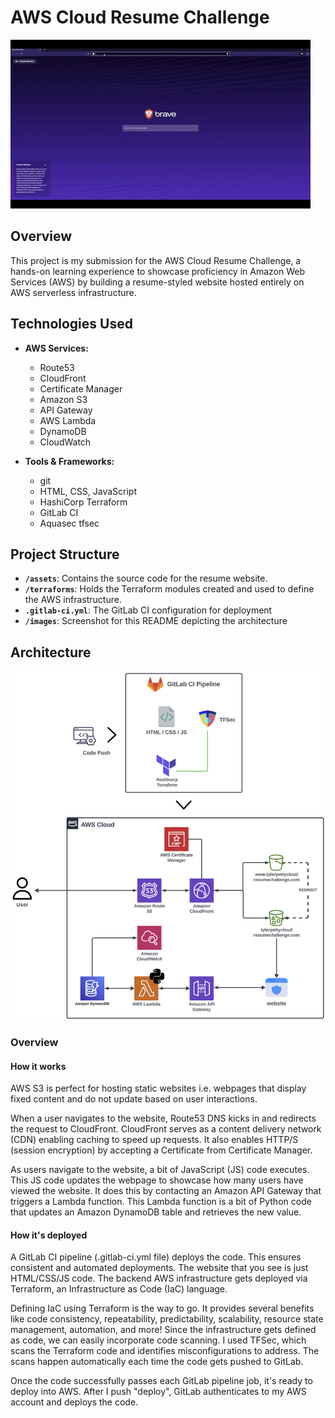# AWS Cloud Resume Challenge

![crc_gif](images/crc_gif.gif)

## Overview

This project is my submission for the AWS Cloud Resume Challenge, a hands-on learning experience to showcase proficiency in Amazon Web Services (AWS) by building a resume-styled website hosted entirely on AWS serverless infrastructure.

## Technologies Used

- **AWS Services:**
  - Route53
  - CloudFront
  - Certificate Manager
  - Amazon S3
  - API Gateway
  - AWS Lambda
  - DynamoDB
  - CloudWatch

- **Tools & Frameworks:**
  - git
  - HTML, CSS, JavaScript
  - HashiCorp Terraform
  - GitLab CI
  - Aquasec tfsec 

## Project Structure

- **`/assets`**: Contains the source code for the resume website.
- **`/terraforms`**: Holds the Terraform modules created and used to define the AWS infrastructure.
- **`.gitlab-ci.yml`**: The GitLab CI configuration for deployment
- **`/images`**: Screenshot for this README depicting the architecture

## Architecture 

![Architecture Diagram](images/crc_architecture.png)

### Overview

#### How it works
AWS S3 is perfect for hosting static websites i.e. webpages that display fixed content and do not update based on user interactions. 

When a user navigates to the website, Route53 DNS kicks in and redirects the request to CloudFront. CloudFront serves as a content delivery network (CDN) enabling caching to speed up requests. It also enables HTTP/S (session encryption) by accepting a Certificate from Certificate Manager. 

As users navigate to the website, a bit of JavaScript (JS) code executes. This JS code updates the webpage to showcase how many users have viewed the website. It does this by contacting an Amazon API Gateway that triggers a Lambda function. This Lambda function is a bit of Python code that updates an Amazon DynamoDB table and retrieves the new value. 

#### How it's deployed
A GitLab CI pipeline (.gitlab-ci.yml file) deploys the code. This ensures consistent and automated deployments. The website that you see is just HTML/CSS/JS code. The backend AWS infrastructure gets deployed via Terraform, an Infrastructure as Code (IaC) language. 

Defining IaC using Terraform is the way to go. It provides several benefits like code consistency, repeatability, predictability, scalability, resource state management, automation, and more! Since the infrastructure gets defined as code, we can easily incorporate code scanning. I used TFSec, which
scans the Terraform code and identifies misconfigurations to address. The scans happen automatically each time the code gets pushed to GitLab. 

Once the code successfully passes each GitLab pipeline job, it's ready to deploy into AWS. After I push "deploy", GitLab authenticates to my AWS account and deploys the code.
